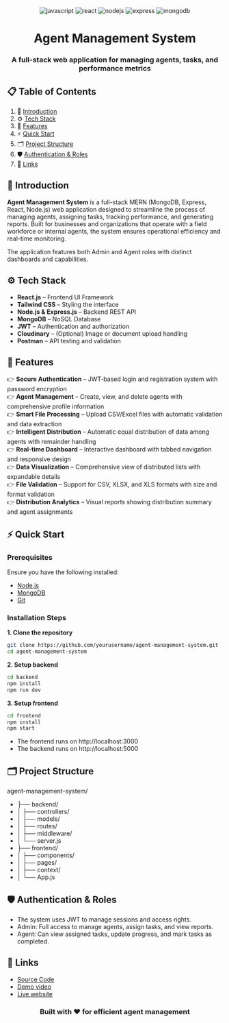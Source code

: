 <div align="center">
  <div>
    <img src="https://img.shields.io/badge/-JavaScript-black?style=for-the-badge&logoColor=white&logo=javascript&color=F7DF1E" alt="javascript" />
    <img src="https://img.shields.io/badge/-React-black?style=for-the-badge&logoColor=white&logo=react&color=61DAFB" alt="react" />
    <img src="https://img.shields.io/badge/-Node.js-black?style=for-the-badge&logoColor=white&logo=node.js&color=339933" alt="nodejs" />
    <img src="https://img.shields.io/badge/-Express-black?style=for-the-badge&logoColor=white&logo=express&color=000000" alt="express" />
    <img src="https://img.shields.io/badge/-MongoDB-black?style=for-the-badge&logoColor=white&logo=mongodb&color=47A248" alt="mongodb" />
  </div>

  <h1 align="center">Agent Management System</h1>
  <h3 align="center">A full-stack web application for managing agents, tasks, and performance metrics</h3>
</div>

## 📋 <a name="table">Table of Contents</a>

1. 🧾 [Introduction](#introduction)
2. ⚙️ [Tech Stack](#tech-stack)
3. 🚀 [Features](#features)
4. ⚡ [Quick Start](#quick-start)
5. 🗂 [Project Structure](#project-structure)
6. 🛡 [Authentication & Roles](#authentication-roles)
7. 🔗 [Links](#links)

## <a name="introduction">🧾 Introduction</a>

**Agent Management System** is a full-stack MERN (MongoDB, Express, React, Node.js) web application designed to streamline the process of managing agents, assigning tasks, tracking performance, and generating reports. Built for businesses and organizations that operate with a field workforce or internal agents, the system ensures operational efficiency and real-time monitoring.

The application features both Admin and Agent roles with distinct dashboards and capabilities.

## <a name="tech-stack">⚙️ Tech Stack</a>

- **React.js** – Frontend UI Framework
- **Tailwind CSS** – Styling the interface
- **Node.js & Express.js** – Backend REST API
- **MongoDB** – NoSQL Database
- **JWT** – Authentication and authorization
- **Cloudinary** – (Optional) Image or document upload handling
- **Postman** – API testing and validation

## <a name="features">🚀 Features</a>

👉 **Secure Authentication** – JWT-based login and registration system with password encryption  
👉 **Agent Management** – Create, view, and delete agents with comprehensive profile information  
👉 **Smart File Processing** – Upload CSV/Excel files with automatic validation and data extraction  
👉 **Intelligent Distribution** – Automatic equal distribution of data among agents with remainder handling  
👉 **Real-time Dashboard** – Interactive dashboard with tabbed navigation and responsive design  
👉 **Data Visualization** – Comprehensive view of distributed lists with expandable details  
👉 **File Validation** – Support for CSV, XLSX, and XLS formats with size and format validation  
👉 **Distribution Analytics** – Visual reports showing distribution summary and agent assignments  

## <a name="quick-start">⚡ Quick Start</a>

### Prerequisites

Ensure you have the following installed:

- [Node.js](https://nodejs.org/)
- [MongoDB](https://www.mongodb.com/)
- [Git](https://git-scm.com/)

### Installation Steps

**1. Clone the repository**

```bash
git clone https://github.com/yourusername/agent-management-system.git
cd agent-management-system
```

**2. Setup backend**

```bash
cd backend
npm install
npm run dev
```
**3. Setup frontend**

```bash
cd frontend
npm install
npm start
```

- The frontend runs on http://localhost:3000
- The backend runs on http://localhost:5000

## <a name="project-structure">🗂 Project Structure</a>
agent-management-system/
- ├── backend/
- │   ├── controllers/
- │   ├── models/
- │   ├── routes/
- │   ├── middleware/
- │   └── server.js
- ├── frontend/
- │   ├── components/
- │   ├── pages/
- │   ├── context/
- │   └── App.js

## <a name="authentication-roles">🛡 Authentication & Roles</a>

- The system uses JWT to manage sessions and access rights.
- Admin: Full access to manage agents, assign tasks, and view reports.
- Agent: Can view assigned tasks, update progress, and mark tasks as completed.

## <a name="links">🔗 Links</a>
- [Source Code](https://github.com/Suhasgowda7104/Agent_Management_System)
- [Demo video](https://drive.google.com/drive/folders/1FHW4Tgh3PXF3vl64vnm7OW5qxuawfwbl?usp=sharing)
- [Live website](https://agent-management-system-inky.vercel.app)
  
<div align="center"> <h3>Built with ❤️ for efficient agent management</h3> </div>

